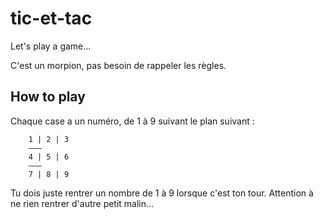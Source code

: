 # tic-et-tac
Let's play a game...

C'est un morpion, pas besoin de rappeler les règles.

## How to play
Chaque case a un numéro, de 1 à 9 suivant le plan suivant :

        1 | 2 | 3
        ———
        4 | 5 | 6
        ———
        7 | 8 | 9

Tu dois juste rentrer un nombre de 1 à 9 lorsque c'est ton tour. Attention à ne rien rentrer d'autre petit malin...
